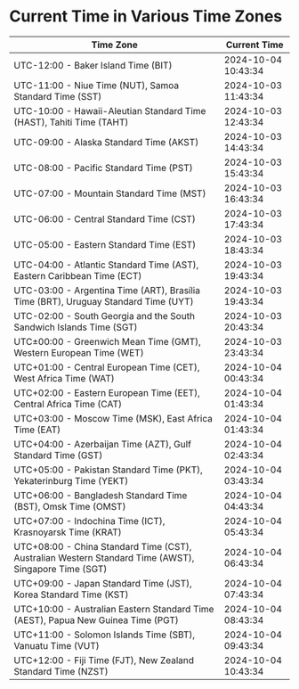 # Current Time in Various Time Zones

| Time Zone | Current Time |
|-----------|--------------|
| UTC-12:00 - Baker Island Time (BIT) | 2024-10-04 10:43:34 |
| UTC-11:00 - Niue Time (NUT), Samoa Standard Time (SST) | 2024-10-03 11:43:34 |
| UTC-10:00 - Hawaii-Aleutian Standard Time (HAST), Tahiti Time (TAHT) | 2024-10-03 12:43:34 |
| UTC-09:00 - Alaska Standard Time (AKST) | 2024-10-03 14:43:34 |
| UTC-08:00 - Pacific Standard Time (PST) | 2024-10-03 15:43:34 |
| UTC-07:00 - Mountain Standard Time (MST) | 2024-10-03 16:43:34 |
| UTC-06:00 - Central Standard Time (CST) | 2024-10-03 17:43:34 |
| UTC-05:00 - Eastern Standard Time (EST) | 2024-10-03 18:43:34 |
| UTC-04:00 - Atlantic Standard Time (AST), Eastern Caribbean Time (ECT) | 2024-10-03 19:43:34 |
| UTC-03:00 - Argentina Time (ART), Brasília Time (BRT), Uruguay Standard Time (UYT) | 2024-10-03 19:43:34 |
| UTC-02:00 - South Georgia and the South Sandwich Islands Time (SGT) | 2024-10-03 20:43:34 |
| UTC±00:00 - Greenwich Mean Time (GMT), Western European Time (WET) | 2024-10-03 23:43:34 |
| UTC+01:00 - Central European Time (CET), West Africa Time (WAT) | 2024-10-04 00:43:34 |
| UTC+02:00 - Eastern European Time (EET), Central Africa Time (CAT) | 2024-10-04 01:43:34 |
| UTC+03:00 - Moscow Time (MSK), East Africa Time (EAT) | 2024-10-04 01:43:34 |
| UTC+04:00 - Azerbaijan Time (AZT), Gulf Standard Time (GST) | 2024-10-04 02:43:34 |
| UTC+05:00 - Pakistan Standard Time (PKT), Yekaterinburg Time (YEKT) | 2024-10-04 03:43:34 |
| UTC+06:00 - Bangladesh Standard Time (BST), Omsk Time (OMST) | 2024-10-04 04:43:34 |
| UTC+07:00 - Indochina Time (ICT), Krasnoyarsk Time (KRAT) | 2024-10-04 05:43:34 |
| UTC+08:00 - China Standard Time (CST), Australian Western Standard Time (AWST), Singapore Time (SGT) | 2024-10-04 06:43:34 |
| UTC+09:00 - Japan Standard Time (JST), Korea Standard Time (KST) | 2024-10-04 07:43:34 |
| UTC+10:00 - Australian Eastern Standard Time (AEST), Papua New Guinea Time (PGT) | 2024-10-04 08:43:34 |
| UTC+11:00 - Solomon Islands Time (SBT), Vanuatu Time (VUT) | 2024-10-04 09:43:34 |
| UTC+12:00 - Fiji Time (FJT), New Zealand Standard Time (NZST) | 2024-10-04 10:43:34 |
